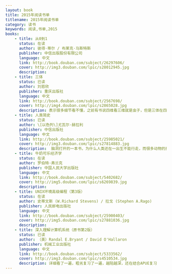 ```yaml
---
layout: book
title: 2015年阅读书单
titlename: 2015年阅读书单
category: 读书
keywords: 阅读,书单,2015
books:
    - title: 从0到1
      status: 在读
      author: 彼得·蒂尔 / 布莱克·马斯特斯 
      publisher: 中信出版股份有限公司
      language: 中文
      link: http://book.douban.com/subject/26297606/
      cover: http://img3.douban.com/lpic/s28012945.jpg
      description: 
    - title: 三体
      status: 已读
      author: 刘慈欣
      publisher: 重庆出版社
      language: 中文
      link: http://book.douban.com/subject/2567698/
      cover: http://img4.douban.com/lpic/s2865028.jpg
      description: 表示很多细节看不懂，之前有书说四维看三维就是虫子，但是三体在四维看三维完全是另外一个概念，用言语无法表达，没搞懂怎么降低光速形成黑洞。
    - title: 人类简史
      status: 已读
      author: \[以色列\]尤瓦尔·赫拉利
      publisher: 中信出版社
      language: 中文
      link: http://book.douban.com/subject/25985021/
      cover: http://img3.douban.com/lpic/s27814883.jpg
      description:  脑洞打开的一本书，为什么人类还在一出生不能行走，而很多动物的孩子一出生就能行走呢？为什么人类能够形成一个大的种聚集族，而很多动物的种族群居很少？为什么大家都相信黄金有价？什么才是快乐？书中介绍了人类三大革命的形成：认识革命、农业革命、科技革命，分析人类从哪里来，将去往何处!
    - title: 牛奶可乐经济学
      status: 在读
      author: 罗伯特·弗兰克
      publisher: 中国人民大学出版社
      language: 中文
      link: http://book.douban.com/subject/5402682/
      cover: http://img5.douban.com/lpic/s6269839.jpg
      description: 
    - title: UNIX环境高级编程（第3版）
      status: 在读
      author: 史蒂文斯 (W.Richard Stevens) / 拉戈 (Stephen A.Rago)  
      publisher: 人民邮电出版社
      language: 中文
      link: http://book.douban.com/subject/25900403/
      cover: http://img5.douban.com/lpic/s27881036.jpg
      description: 
    - title: 深入理解计算机系统（原书第2版）
      status: 已读
      author: （美）Randal E.Bryant / David O'Hallaron  
      publisher: 机械工业出版社
      language: 中文
      link: http://book.douban.com/subject/5333562/
      cover: http://img3.douban.com/lpic/s4510534.jpg
      description: 详细看了一遍，粗劣复习了一遍，越陷越深，还在结合APUE复习
---
```





     
  
